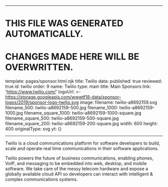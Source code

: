 ----

# THIS FILE WAS GENERATED AUTOMATICALLY.
# CHANGES MADE HERE WILL BE OVERWRITTEN.

template: pages/sponsor.html.njk
title: Twilio
data:
  published: true
  reviewed: true
  id: twilio
  order: 9
  name: Twilio
  type: main
  title: Main Sponsors
  link: 'https://www.twilio.com/'
  logoUrl: >-
    https://storage.googleapis.com/wwwtf18-data/sponsor-logos/2019/sponsor-logo-twilio.svg
  image:
    filename: twilio-a8692159.svg
    filename_500: twilio-a8692159-500.jpg
    filename_1000: twilio-a8692159-1000.jpg
    filename_square_1000: twilio-a8692159-1000-square.jpg
    filename_square_500: twilio-a8692159-500-square.jpg
    filename_square_200: twilio-a8692159-200-square.jpg
    width: 600
    height: 400
    originalType: svg
yt: {}

----

Twilio is a cloud communications platform for software developers to build,
scale and operate real time communications in their software applications.

Twilio powers the future of business communications, enabling phones, VoIP, and
messaging to be embedded into web, desktop, and mobile software. We take care
of the messy telecom hardware and expose a globally available cloud API so
developers can interact with intelligent & complex communications systems.